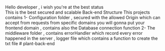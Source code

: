 Hello developer , i wish you're at the best status  
This is the best secured and scalable Back-end Structure 
This projects contains 
1- Configuration folder , secured with the allowed Origin which can accept from requests from specific domains you will gonna put your frontend domain , contains also the Database connection function 
2- The middleware folder , contains errorHandler which record every error happened in the server , logger file which contains a function to create the txt file 
#   p l a n t - b a c k - e n d  
 